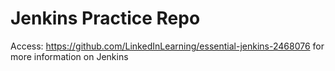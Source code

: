 # Jenkins Practice Repo

Access: https://github.com/LinkedInLearning/essential-jenkins-2468076 for more information on Jenkins
